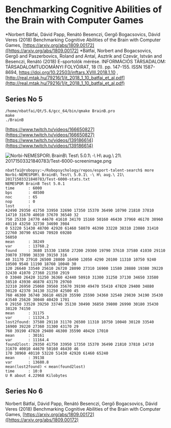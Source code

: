# Benchmarking Cognitive Abilities of the Brain with Computer Games

*Norbert Bátfai, Dávid Papp, Renátó Besenczi, Gergő Bogacsovics, Dávid Veres (2018)
Benchmarking Cognitive Abilities of the Brain with Computer Games, 
[https://arxiv.org/abs/1809.00172]([https://arxiv.org/abs/1809.00172)
*Bátfai, Norbert and Bogacsovics, Gergő and Paszerbovics, Roland and Antal, 
 Asztrik and Czevár, István and Besenczi, Renátó (2018) E-sportolók mérése. 
INFORMÁCIÓS TÁRSADALOM: TÁRSADALOMTUDOMÁNYI FOLYÓIRAT, 
18 (1). pp. 147-155. ISSN 1587-8694, 
https://doi.org/10.22503/inftars.XVIII.2018.1.10 , [http://real.mtak.hu/79216/1/it_2018_1_10_batfai_et_al.pdf](http://real.mtak.hu/79216/1/it_2018_1_10_batfai_et_al.pdf)

## Series No 5

```
/home/nbatfai/Qt/5.6/gcc_64/bin/qmake BrainB.pro
make
./BrainB
```


[https://www.twitch.tv/videos/166650827](https://www.twitch.tv/videos/166650827)
[https://www.twitch.tv/videos/139186614](https://www.twitch.tv/videos/139186614)


![Norbi-NEMESPOR\ BrainB\ Test\ 5.0.1\ -\ H\ aug.\ 21\ 20171503321840783/Test-6000-screenimage.png](https://user-images.githubusercontent.com/3148120/29521953-e9877e28-8687-11e7-8c8a-9dc48744b65a.png)


```
nbatfai@robopsy:~/Robopsychology/repos/esport-talent-search$ more Norbi-NEMESPOR\ BrainB\ Test\ 5.0.1\ -\ H\ aug.\ 21\ 20171503321840783/Test-6000-stats.txt 
NEMESPOR BrainB Test 5.0.1
time      : 6000
bps       : 48500
noc       : 65
nop       : 0
lost      : 
42490 29350 41750 33950 32690 17350 15370 36490 10790 21810 37810 14710 31670 40010 37670 36540 32
750 25330 24770 44670 41610 34170 15160 50160 46430 37960 46170 38960 40110 43250 32730 34690 3984
0 53220 51430 48700 42920 61460 58070 46390 33220 38310 23080 31410 22760 30790 65240 70920 69280 
56050 
mean      : 38249
var       : 13760.2
found     : 3680 15330 13850 27200 29300 19790 37610 37580 41030 29110 39070 37090 38330 39150 316
40 31170 27910 26500 28800 16490 12050 4290 20100 11310 10750 9240 10500 9540 11190 18760 10040 30
120 26640 33540 25610 26720 28090 27310 16900 11580 28880 19380 39220 32430 41070 27360 21350 2919
0 33040 26420 31250 36360 42440 50910 31300 31250 37130 34650 33580 38510 43930 46870 43170 29760 
32310 26950 25060 39560 35670 39190 49470 55410 47820 29400 34880 30120 42370 34130 31250 42500 45
760 46300 36740 36610 46520 35590 25590 34360 32540 29830 34190 35430 43540 25620 30040 40420 1701
0 29150 33520 39250 33740 35130 30490 36850 39800 26990 30180 35430 38120 74150 
mean      : 31175
var       : 11324.3
lost2found: 37580 29110 31170 26500 11310 10750 10040 30120 33540 16900 39220 27360 31300 43170 29
760 39190 47820 29400 46300 35590 40420 17010 
mean      : 30161
var       : 11164.4
found2lost: 29350 41750 33950 17350 15370 36490 21810 37810 14710 31670 40010 44670 50160 46430 46
170 38960 40110 53220 51430 42920 61460 65240 
mean      : 39138
var       : 13680.8
mean(lost2found) < mean(found2lost)
time      : 10:0
U R about 4.22968 Kilobytes

```

## Series No 6

Norbert Bátfai, Dávid Papp, Renátó Besenczi, Gergő Bogacsovics, Dávid Veres (2018)
Benchmarking Cognitive Abilities of the Brain with Computer Games, 
[https://arxiv.org/abs/1809.00172]([https://arxiv.org/abs/1809.00172)

